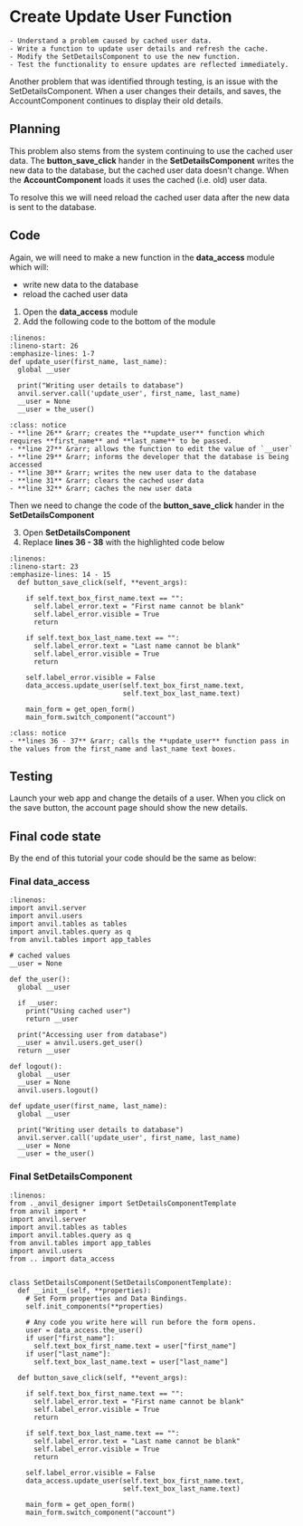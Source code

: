 # Create Update User Function

```{topic} In this tutorial you will:
- Understand a problem caused by cached user data.
- Write a function to update user details and refresh the cache.
- Modify the SetDetailsComponent to use the new function.
- Test the functionality to ensure updates are reflected immediately.
```

Another problem that was identified through testing, is an issue with the SetDetailsComponent. When a user changes their details, and saves, the AccountComponent continues to display their old details.

## Planning

This problem also stems from the system continuing to use the cached user data. The **button_save_click** hander in the **SetDetailsComponent** writes the new data to the database, but the cached user data doesn't change. When the **AccountComponent** loads it uses the cached (i.e. old) user data.

To resolve this we will need reload the cached user data after the new data is sent to the database.

## Code

Again, we will need to make a new function in the **data_access** module which will:

- write new data to the database
- reload the cached user data

1. Open the  **data_access** module
2. Add the following code to the bottom of the module

```{code-block} python
:linenos:
:lineno-start: 26
:emphasize-lines: 1-7
def update_user(first_name, last_name):
  global __user
  
  print("Writing user details to database")
  anvil.server.call('update_user', first_name, last_name)
  __user = None
  __user = the_user()
```

```{admonition} Code explaination
:class: notice
- **line 26** &rarr; creates the **update_user** function which requires **first_name** and **last_name** to be passed.
- **line 27** &rarr; allows the function to edit the value of `__user`
- **line 29** &rarr; informs the developer that the database is being accessed
- **line 30** &rarr; writes the new user data to the database
- **line 31** &rarr; clears the cached user data
- **line 32** &rarr; caches the new user data
```

Then we need to change the code of the **button_save_click** hander in the **SetDetailsComponent** 

3. Open **SetDetailsComponent**
4. Replace **lines 36 - 38** with the highlighted code below

```{code-block} python
:linenos:
:lineno-start: 23
:emphasize-lines: 14 - 15
  def button_save_click(self, **event_args):
    
    if self.text_box_first_name.text == "":
      self.label_error.text = "First name cannot be blank"
      self.label_error.visible = True
      return

    if self.text_box_last_name.text == "":
      self.label_error.text = "Last name cannot be blank"
      self.label_error.visible = True
      return

    self.label_error.visible = False
    data_access.update_user(self.text_box_first_name.text, 
                            self.text_box_last_name.text)

    main_form = get_open_form()
    main_form.switch_component("account")
```

```{admonition} Code explaination
:class: notice
- **lines 36 - 37** &rarr; calls the **update_user** function pass in the values from the first_name and last_name text boxes.
```

## Testing

Launch your web app and change the details of a user. When you click on the save button, the account page should show the new details.

## Final code state

By the end of this tutorial your code should be the same as below:

### Final data_access

```{code-block} python
:linenos:
import anvil.server
import anvil.users
import anvil.tables as tables
import anvil.tables.query as q
from anvil.tables import app_tables

# cached values
__user = None

def the_user():
  global __user

  if __user:
    print("Using cached user")
    return __user

  print("Accessing user from database")
  __user = anvil.users.get_user()
  return __user

def logout():
  global __user
  __user = None
  anvil.users.logout()

def update_user(first_name, last_name):
  global __user
  
  print("Writing user details to database")
  anvil.server.call('update_user', first_name, last_name)
  __user = None
  __user = the_user()
```

### Final SetDetailsComponent

```{code-block} python
:linenos:
from ._anvil_designer import SetDetailsComponentTemplate
from anvil import *
import anvil.server
import anvil.tables as tables
import anvil.tables.query as q
from anvil.tables import app_tables
import anvil.users
from .. import data_access


class SetDetailsComponent(SetDetailsComponentTemplate):
  def __init__(self, **properties):
    # Set Form properties and Data Bindings.
    self.init_components(**properties)

    # Any code you write here will run before the form opens.
    user = data_access.the_user()
    if user["first_name"]:
      self.text_box_first_name.text = user["first_name"]
    if user["last_name"]:
      self.text_box_last_name.text = user["last_name"]

  def button_save_click(self, **event_args):
    
    if self.text_box_first_name.text == "":
      self.label_error.text = "First name cannot be blank"
      self.label_error.visible = True
      return

    if self.text_box_last_name.text == "":
      self.label_error.text = "Last name cannot be blank"
      self.label_error.visible = True
      return

    self.label_error.visible = False
    data_access.update_user(self.text_box_first_name.text, 
                            self.text_box_last_name.text)

    main_form = get_open_form()
    main_form.switch_component("account")
```
